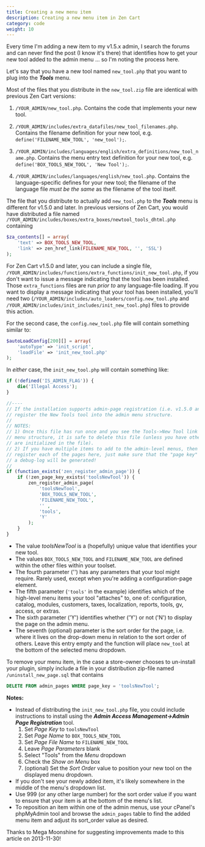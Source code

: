 ```yaml
---
title: Creating a new menu item 
description: Creating a new menu item in Zen Cart 
category: code
weight: 10
---
```


Every time I'm adding a new item to my v1.5.x admin, I search the forums and can never find the post (I know it's there) that identifies how to  get your new tool added to the admin menu ... so I'm noting the process  here.  

 Let's say that you have a new tool named `new_tool.php` that you want to plug into the ***Tools*** menu.

 Most of the files that you distribute in the `new_tool.zip` file are identical with previous Zen Cart versions:

1. `/YOUR_ADMIN/new_tool.php`.  Contains the code that implements your new tool.

2. `/YOUR_ADMIN/includes/extra_datafiles/new_tool_filenames.php`.  Contains the filename definition for your new tool, e.g. `define('FILENAME_NEW_TOOL', 'new_tool');`.

3. `/YOUR_ADMIN/includes/languages/english/extra_definitions/new_tool_name.php`.  Contains the menu entry text definition for your new tool, e.g. `define('BOX_TOOLS_NEW_TOOL', 'New Tool');`.

4. `/YOUR_ADMIN/includes/languages/english/new_tool.php`.  Contains the language-specific defines for your new tool; the filename of the language file *must be the same* as  the filename of the tool itself.

The file that you distribute to actually add `new_tool.php` to the ***Tools***  menu is different for v1.5.0 and later. In previous versions of Zen  Cart, you would have distributed a file named `/YOUR_ADMIN/includes/boxes/extra_boxes/newtool_tools_dhtml.php` containing

```php
$za_contents[] = array(
    'text' => BOX_TOOLS_NEW_TOOL, 
    'link' => zen_href_link(FILENAME_NEW_TOOL, '', 'SSL')
);
```

For Zen Cart v1.5.0 and later, you can include a single file, `/YOUR_ADMIN/includes/functions/extra_functions/init_new_tool.php`, if you don't want to issue a message indicating that the tool has been installed.  Those `extra_functions` files are run _prior to_ any language-file loading.  If you want to display a message indicating that your tool has been installed, you'll need two  (`/YOUR_ADMIN/includes/auto_loaders/config.new_tool.php` and `/YOUR_ADMIN/includes/init_includes/init_new_tool.php`) files to provide this action. 

For the second case, the `config.new_tool.php` file will contain something similar to:

```php
$autoLoadConfig[200][] = array(
    'autoType' => 'init_script',
    'loadFile' => 'init_new_tool.php'
);
```

In *either* case, the `init_new_tool.php` will contain something like:

```php
if (!defined('IS_ADMIN_FLAG')) {
    die('Illegal Access');
} 

//----
// If the installation supports admin-page registration (i.e. v1.5.0 and later), then
// register the New Tools tool into the admin menu structure.
//
// NOTES:  
// 1) Once this file has run once and you see the Tools->New Tool link in the admin
// menu structure, it is safe to delete this file (unless you have other functions that
// are initialized in the file).
// 2) If you have multiple items to add to the admin-level menus, then you should 
// register each of the pages here, just make sure that the "page key" is unique or 
// a debug-log will be generated!
//
if (function_exists('zen_register_admin_page')) {
    if (!zen_page_key_exists('toolsNewTool')) {
        zen_register_admin_page(
            'toolsNewTool', 
            'BOX_TOOLS_NEW_TOOL', 
            'FILENAME_NEW_TOOL',
            '' , 
            'tools', 
            'Y'
        );
    }    
}
```

- The value *toolsNewTool* is a (hopefully) unique value that identifies your new tool.
- The values `BOX_TOOLS_NEW_TOOL` and `FILENAME_NEW_TOOL` are defined within the other files within your toolset.
- The fourth parameter ('') has any parameters that your tool might require.  Rarely used, except when you're adding a configuration-page element.
- The fifth parameter (`'tools'` in the example) identifies which of the  high-level menu items your tool "attaches" to, one of: configuration,  catalog, modules, customers, taxes, localization, reports, tools, gv,  access, or extras.
- The sixth parameter ('Y') identifies whether ('Y') or not ('N') to display the page on the admin menu.
- The seventh (optional) parameter is the sort order for the page, i.e. where it  lives on the drop-down menu in relation to the sort order of others.  Leave this entry empty and the function will place `new_tool` at the bottom of the selected menu dropdown.

To remove your menu item, in the case a store-owner chooses to  un-install your plugin, simply include a file in your distribution  zip-file named  `/uninstall_new_page.sql` that contains

```sql
DELETE FROM admin_pages WHERE page_key = 'toolsNewTool';
```

**Notes:**

- Instead of distributing the `init_new_tool.php` file, you could include instructions to install using the ***Admin Access  Management->Admin Page Registration*** tool.
  1. Set *Page Key* to `toolsNewTool`
  2. Set *Page Name* to `BOX_TOOLS_NEW_TOOL`
  3. Set *Page File Name* to `FILENAME_NEW_TOOL`
  4. Leave *Page Parameters* blank
  5. Select "Tools" from the *Menu* dropdown
  6. Check the *Show on Menu* box
  7. (optional) Set the *Sort Order* value to position your new tool on the displayed menu dropdown.
- If you don't see your newly added item, it's likely somewhere in the middle of the menu's dropdown list.
- Use 999 (or any other large number) for the sort order value if you want to ensure that your item is at the bottom of the menu's list.
- To reposition an item within one of the admin menus, use your cPanel's phpMyAdmin tool and  browse the `admin_pages` table to find the added menu item and adjust its  sort_order value as desired.


Thanks to Mega Moonshine for suggesting improvements made to this article on 2013-11-30!
